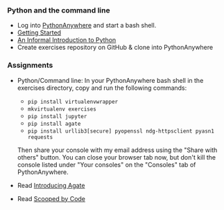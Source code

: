 
### Python and the command line

  * Log into [PythonAnywhere](https://www.pythonanywhere.com) and start a bash shell.
  * [Getting Started](https://ireapps.github.io/pycar/pycar_intro.html#/)
  * [An Informal Introduction to Python](https://docs.python.org/2/tutorial/introduction.html)
  * Create exercises repository on GitHub & clone into PythonAnywhere

### Assignments

  * Python/Command line: In your PythonAnywhere bash shell in the exercises directory, copy and run the following commands:

      * `pip install virtualenvwrapper`
      * `mkvirtualenv exercises`
      * `pip install jupyter`
      * `pip install agate`
      * `pip install urllib3[secure] pyopenssl ndg-httpsclient pyasn1 requests`

      Then share your console with my email address using the "Share with others" button. You can close your browser tab now, but don't kill the console listed under "Your consoles" on the "Consoles" tab of PythonAnywhere.

  * Read [Introducing Agate](https://source.opennews.org/articles/introducing-agate/)
  * Read [Scooped by Code](http://www.niemanlab.org/2013/12/scooped-by-code/)
